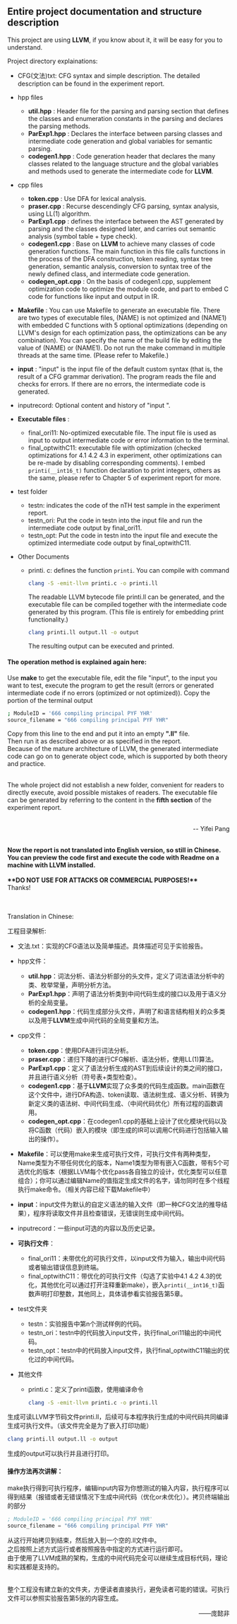 ## Entire project documentation and structure description

This project are using **LLVM**, if you know about it, it will be easy for you to understand.<br> 


Project directory explainations:

- CFG(文法)txt: CFG syntax and simple description. The detailed description can be found in the experiment report.


- hpp files

  - **util.hpp** : Header file for the parsing and parsing section that defines the classes and enumeration constants in the parsing and declares the parsing methods.
  - **ParExp1.hpp** : Declares the interface between parsing classes and intermediate code generation and global variables for semantic parsing.
  - **codegen1.hpp** : Code generation header that declares the many classes related to the language structure and the global variables and methods used to generate the intermediate code for **LLVM**.

- cpp files

  - **token.cpp** : Use DFA for lexical analysis.
  - **praser.cpp** : Recurse descendingly CFG parsing, syntax analysis, using LL(1) algorithm.
  - **ParExp1.cpp** : defines the interface between the AST generated by parsing and the classes designed later, and carries out semantic analysis (symbol table + type check).
  - **codegen1.cpp** : Base on **LLVM** to achieve many classes of code generation functions. The main function in this file calls functions in the process of the DFA construction, token reading, syntax tree generation, semantic analysis, conversion to syntax tree of the newly defined class, and intermediate code generation.
  - **codegen_opt.cpp** : On the basis of codegen1.cpp, supplement optimization code to optimize the module code, and part to embed C code for functions like input and output in IR.

- **Makefile** : You can use Makefile to generate an executable file. There are two types of executable files, (NAME) is not optimized and (NAME1) with embedded C functions with 5 optional optimizations (depending on LLVM's design for each optimization pass, the optimizations can be any combination). You can specify the name of the build file by editing the value of (NAME) or (NAME1). Do not run the make command in multiple threads at the same time. (Please refer to Makefile.)

- **input** : "input" is the input file of the default custom syntax (that is, the result of a CFG grammar derivation). The program reads the file and checks for errors. If there are no errors, the intermediate code is generated.

- inputrecord: Optional content and history of "input ".

- **Executable files** :

  - final_ori11: No-optimized executable file. The input file is used as input to output intermediate code or error information to the terminal.
  - final_optwithC11: executable file with optimization (checked optimizations for 4.1 4.2 4.3 in experiment, other optimizations can be re-made by disabling corresponding comments). I embed `printi(__int16_t)` function declaration to print integers, others as the same, please refer to Chapter 5 of experiment report for more.

- test folder

  - testn: indicates the code of the nTH test sample in the experiment report.
  - testn_ori: Put the code in testn into the input file and run the intermediate code output by final_ori11.
  - testn_opt: Put the code in testn into the input file and execute the optimized intermediate code output by final_optwithC11.

- Other Documents

  - printi. c: defines the function `printi`. You can compile with command

    ```bash
    clang -S -emit-llvm printi.c -o printi.ll
    ```

    The readable LLVM bytecode file printi.ll can be generated, and the executable file can be compiled together with the intermediate code generated by this program. (This file is entirely for embedding print functionality.)

    ```bash
    clang printi.ll output.ll -o output
    ```

    The resulting output can be executed and printed.



#### The operation method is explained again here:

Use **make** to get the executable file, edit the file "input", to the input you want to test, execute the program to get the result (errors or generated intermediate code if no errors (optimized or not optimized)). Copy the portion of the terminal output

```bash
; ModuleID = '666 compiling principal PYF YHR'
source_filename = "666 compiling principal PYF YHR"
```

Copy from this line to the end and put it into an empty **".ll"** file.
<br>
Then run it as described above or as specified in the report.
<br>
Because of the mature architecture of LLVM, the generated intermediate code can go on to generate object code, which is supported by both theory and practice.


<br>
The whole project did not establish a new folder, convenient for readers to directly execute, avoid possible mistakes of readers. The executable file can be generated by referring to the content in the <b>fifth section</b> of the experiment report.
<br>
<br>

<p align=right> -- Yifei Pang</p>

</br>
<b>Now the report is not translated into English version, so still in Chinese.
</br>
You can preview the code first and execute the code with Readme on a machine with LLVM installed.
</br>
</br>
**DO NOT USE FOR ATTACKS OR COMMERCIAL PURPOSES!**<br></b>
Thanks!



<br><br>
Translation in Chinese:
<br>

工程目录解析:

- 文法.txt：实现的CFG语法以及简单描述。具体描述可见于实验报告。

- hpp文件：

  - **util.hpp**：词法分析、语法分析部分的头文件，定义了词法语法分析中的类、枚举常量，声明分析方法。
  - **ParExp1.hpp**：声明了语法分析类到中间代码生成的接口以及用于语义分析的全局变量。
  - **codegen1.hpp**：代码生成部分头文件，声明了和语言结构相关的众多类以及用于**LLVM**生成中间代码的全局变量和方法。

- cpp文件：

  - **token.cpp**：使用DFA进行词法分析。
  - **praser.cpp**：递归下降的进行CFG解析、语法分析，使用LL(1)算法。
  - **ParExp1.cpp**：定义了语法分析生成的AST到后续设计的类之间的接口，并且进行语义分析（符号表+类型检查）。
  - **codegen1.cpp**：基于**LLVM**实现了众多类的代码生成函数。main函数在这个文件中，进行DFA构造、token读取、语法树生成、语义分析、转换为新定义类的语法树、中间代码生成、（中间代码优化）所有过程的函数调用。
  - **codegen_opt.cpp**：在codegen1.cpp的基础上设计了优化模块代码以及将C函数（代码）嵌入的模块（即生成的IR可以调用C代码进行包括输入输出的操作）。

- **Makefile**：可以使用make来生成可执行文件，可执行文件有两种类型，Name类型为不带任何优化的版本，Name1类型为带有嵌入C函数，带有5个可选优化的版本（根据LLVM每个优化pass各自独立的设计，优化类型可以任意组合）；你可以通过编辑Name的值指定生成文件的名字，请勿同时在多个线程执行make命令。（相关内容已经下载Makefile中）

- **input**：input文件为默认的自定义语法的输入文件（即一种CFG文法的推导结果），程序将读取文件并且检查错误，无错误则生成中间代码。

- inputrecord：一些input可选的内容以及历史记录。

- **可执行文件**：

  - final_ori11：未带优化的可执行文件，以input文件为输入，输出中间代码或者输出错误信息到终端。
  - final_optwithC11：带优化的可执行文件（勾选了实验中4.1 4.2 4.3的优化，其他优化可以通过打开注释重新make），嵌入`printi(__int16_t)`函数声明打印整数，其他同上，具体请参看实验报告第5章。

- test文件夹

  - testn：实验报告中第n个测试样例的代码。
  - testn_ori：testn中的代码放入input文件，执行final_ori11输出的中间代码。
  - testn_opt：testn中的代码放入input文件，执行final_optwithC11输出的优化过的中间代码。
  
- 其他文件

  - printi.c：定义了printi函数，使用编译命令

    ```bash
    clang -S -emit-llvm printi.c -o printi.ll
    ```

生成可读LLVM字节码文件printi.ll，后续可与本程序执行生成的中间代码共同编译生成可执行文件。（该文件完全是为了嵌入打印功能）

```bash
clang printi.ll output.ll -o output
```

生成的output可以执行并且进行打印。



#### 操作方法再次讲解：

make执行得到可执行程序，编辑input内容为你想测试的输入内容，执行程序可以得到结果（报错或者无错误情况下生成中间代码（优化or未优化））。拷贝终端输出的部分

```asm
; ModuleID = '666 compiling principal PYF YHR'
source_filename = "666 compiling principal PYF YHR"
```

从这行开始拷贝到结束，然后放入到一个空的.ll文件中。
<br>
之后按照上述方式运行或者按照报告中指定的方式进行运行即可。
<br>
由于使用了LLVM成熟的架构，生成的中间代码完全可以继续生成目标代码，理论和实践都是支持的。


<br>
整个工程没有建立新的文件夹，方便读者直接执行，避免读者可能的错误。可执行文件可以参照实验报告第5张的内容生成。




<p align=right>——庞懿非

